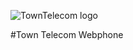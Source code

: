 ![TownTelecom logo](https://pbs.twimg.com/profile_images/753388670519021568/u0yjwI-k_400x400.jpg)

#Town Telecom Webphone
